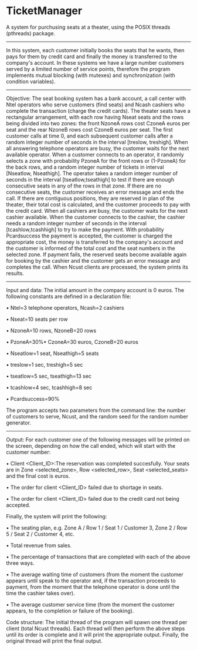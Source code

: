 # TicketManager

A system for purchusing seats at a theater, using the POSIX threads (pthreads) package.

-----

In this system, each customer initially books the seats that he wants, then pays for them by credit card and finally the money is transferred to the company's account. In these systems we have a large number customers served by a limited number of service points, therefore the program implements mutual blocking (with mutexes) and synchronization (with condition variables).

-----

Objective: The seat booking system has a bank account, a call center with Ntel operators who serve customers (find seats) and Ncash cashiers who complete the transaction (charge the credit cards). The theater seats have a rectangular arrangement, with each row having Nseat seats and the rows being divided into two zones: the front NzoneA rows cost CzoneA euros per seat and the rear NzoneB rows cost CzoneB euros per seat. The first customer calls at time 0, and each subsequent customer calls after a random integer number of seconds in the interval [treslow, treshigh]. When all answering telephone operators are busy, the customer waits for the next available operator. When a customer connects to an operator, it randomly selects a zone with probability PzoneA for the front rows or (1-PzoneA) for the back rows, and a random integer number of tickets in interval [Nseatlow, Nseathigh]. The operator takes a random integer number of seconds in the interval [tseatlow,tseathigh] to test if there are enough consecutive seats in any of the rows in that zone. If there are no consecutive seats, the customer receives an error message and ends the call. If there are contiguous positions, they are reserved in plan of the theater, their total cost is calculated, and the customer proceeds to pay with the credit card. When all cashiers are busy, the customer waits for the next cashier available. When the customer connects to the cashier, the cashier needs a random integer number of seconds in the interval [tcashlow,tcashhigh] to try to make the payment. With probability Pcardsuccess the payment is accepted, the customer is charged the appropriate cost, the money is transferred to the company's account and the customer is informed of the total cost and the seat numbers in the selected zone. If payment fails, the reserved seats become available again for booking by the cashier and the customer gets an error message and completes the call. When Ncust clients are processed, the system prints its results.

-----

Input and data: The initial amount in the company account is 0 euros. The following constants are defined in a declaration file:

• Ntel=3 telephone operators, Ncash=2 cashiers

• Nseat=10 seats per row

• NzoneA=10 rows, NzoneB=20 rows

• PzoneA=30%• CzoneA=30 euros, CzoneB=20 euros

• Nseatlow=1 seat, Nseathigh=5 seats

• treslow=1 sec, treshigh=5 sec

• tseatlow=5 sec, tseathigh=13 sec

• tcashlow=4 sec, tcashhigh=8 sec

• Pcardsuccess=90%

The program accepts two parameters from the command line: the number of customers to serve, Ncust, and the random seed for the random number generator.

-----

Output: For each customer one of the following messages will be printed on the screen, depending on how the call ended, which will start with the customer number:

• Client <Client_ID>:The reservation was completed succesfully. Your seats are in Zone <selected_zone>, Row <selected_row>, Seat <selected_seats> and the final cost is <cost> euros.
  
• The order for client <Client_ID> failed due to shortage in seats.
  
• The order for client <Client_ID> failed due to the credit card not being accepted.
  
Finally, the system will print the following:
  
• The seating plan, e.g. Zone A / Row 1 / Seat 1 / Customer 3, Zone 2 / Row 5 / Seat 2 / Customer 4, etc.
  
• Total revenue from sales.
  
• The percentage of transactions that are completed with each of the above three ways.
  
• The average waiting time of customers (from the moment the customer appears until speak to the operator and, if the transaction proceeds to payment, from the moment that the telephone operator is done until the time the cashier takes over).
  
• The average customer service time (from the moment the customer appears, to the completion or failure of the booking).

  
  
Code structure: The initial thread of the program will spawn one thread per client (total Ncust threads). Each thread will then perform the above steps until its order is complete and it will print the appropriate output. Finally, the original thread will print the final output. 
  
  
